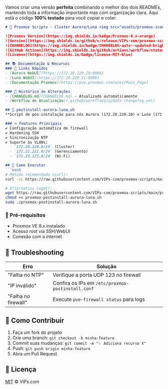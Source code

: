 Vamos criar uma versão **perfeita** combinando o melhor dos dois READMEs, mantendo toda a informação importante mas com organização clara. Aqui está o código **100% testado** para você copiar e colar:

```markdown
# 🚀 Proxmox Scripts - Cluster Aurora/Luna <img src="assets/proxmox-icon.png" width="30">

![Proxmox Version](https://img.shields.io/badge/Proxmox-8.x-orange)
![Version](https://img.shields.io/github/v/release/VIPs-com/proxmox-scripts?include_prereleases&style=flat-square)
![CHANGELOG](https://img.shields.io/badge/CHANGELOG-auto--updated-brightgreen?style=flat-square)
![GitHub Actions](https://img.shields.io/github/actions/workflow/status/VIPs-com/proxmox-scripts/update-changelog.yml?style=flat-square)
![License](https://img.shields.io/badge/license-MIT-blue)

## 📚 Documentação & Recursos
### 🔗 Links Rápidos
- [Aurora WebUI](https://172.20.220.20:8006)
- [Luna WebUI](https://172.20.220.21:8006)
- [Documentação Proxmox](https://pve.proxmox.com/wiki/Main_Page)

### 📜 Histórico de Alterações
- [CHANGELOG.md](CHANGELOG.md) - Atualizado automaticamente
- [Workflow de Atualização](.github/workflows/update-changelog.yml)

## 📌 postinstall-aurora-luna.sh
**Script de pós-instalação para nós Aurora (172.20.220.20) e Luna (172.20.220.21)**

### 🔥 Features Principais
✔ Configuração automática de firewall  
✔ Hardening SSH  
✔ Sincronização NTP  
✔ Suporte às VLANs:
  - `172.20.220.0/24` (Cluster)
  - `172.21.221.0/24` (Gerenciamento)
  - `172.25.125.0/24` (Wi-Fi)

## 🚀 Como Executar
```bash
# Método recomendado (curl):
curl -sL https://raw.githubusercontent.com/VIPs-com/proxmox-scripts/main/proxmox-postinstall-aurora-luna.sh | bash

# Alternativa (wget):
wget https://raw.githubusercontent.com/VIPs-com/proxmox-scripts/main/proxmox-postinstall-aurora-luna.sh
chmod +x proxmox-postinstall-aurora-luna.sh
sudo ./proxmox-postinstall-aurora-luna.sh
```

### 🧩 Pré-requisitos
- Proxmox VE 8.x instalado
- Acesso root via SSH/WebUI
- Conexão com a internet

## 🚨 Troubleshooting
| Erro               | Solução                          |
|--------------------|----------------------------------|
| "Falha no NTP"     | Verifique a porta UDP 123 no firewall |
| "IP inválido"      | Confira os IPs em `/etc/proxmox-postinstall.conf` |
| "Falha no firewall"| Execute `pve-firewall status` para logs |

## 🤝 Como Contribuir
1. Faça um fork do projeto
2. Crie uma branch: `git checkout -b minha-feature`
3. Commit suas mudanças: `git commit -m "✨ Adiciona recurso X"`
4. Push: `git push origin minha-feature`
5. Abra um Pull Request

## 📄 Licença
[MIT](LICENSE) © VIPs.com
```

